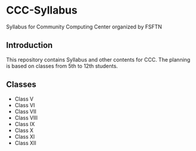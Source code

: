 # CCC-Syllabus
Syllabus for Community Computing Center organized by FSFTN

## Introduction
This repository contains Syllabus and other contents for CCC. The planning is based on classes from 5th to 12th students.

## Classes
* Class V
* Class VI
* Class VII
* Class VIII
* Class IX
* Class X
* Class XI
* Class XII
